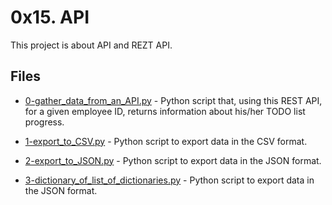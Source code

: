 # 0x15. API

This project is about API and REZT API.

## Files

- [0-gather_data_from_an_API.py](0-gather_data_from_an_API.py) - Python script that, using this REST API, for a given employee ID, returns information about his/her TODO list progress.

- [1-export_to_CSV.py](1-export_to_CSV.py) - Python script to export data in the CSV format.

- [2-export_to_JSON.py](2-export_to_JSON.py) - Python script to export data in the JSON format.

- [3-dictionary_of_list_of_dictionaries.py](3-dictionary_of_list_of_dictionaries.py) - Python script to export data in the JSON format.